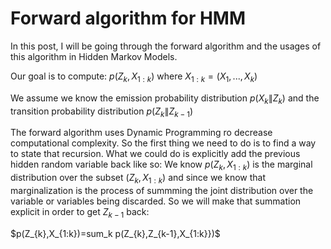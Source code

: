 # Forward algorithm for HMM

In this post, I will be going through the forward algorithm and the usages of this algorithm in Hidden Markov Models.

Our goal is to compute: $p(Z_{k},X_{1:k})$ where $X_{1:k}=(X_{1},...,X_{k})$

We assume we know the emission probability distribution $p(X_{k}\|Z_{k})$ and the transition probability distribution $p(Z_{k}\|Z_{k-1})$

The forward algorithm uses Dynamic Programming ro decrease computational complexity. So the first thing we need to do is to find a way to state that recursion. What we could do is explicitly add the previous hidden random variable back like so:
We know $p(Z_{k},X_{1:k})$ is the marginal distribution over the subset $(Z_{k},X_{1:k})$ and since we know that marginalization is the process of summming the joint distribution over the variable or variables being discarded. So we will make that summation explicit in order to get $Z_{k-1}$ back:

$p(Z_{k},X_{1:k})=sum_k p(Z_{k},Z_{k-1},X_{1:k}})$










